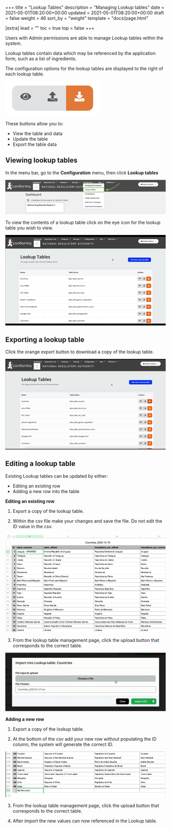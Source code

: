 +++
title = "Lookup Tables"
description = "Managing Lookup tables"
date = 2021-05-01T08:20:00+00:00
updated = 2021-05-01T08:20:00+00:00
draft = false
weight = 46
sort_by = "weight"
template = "docs/page.html"

[extra]
lead = ""
toc = true
top = false
+++

Users with Admin permissions are able to manage Lookup tables within the system. 

Lookup tables contain data which may be referenced by the application form, such as a list of ingredients. 

The configuration options for the lookup tables are displayed to the right of each lookup table.

![conif buttons](/docs/about/demo/buttons1.png)

These buttons allow you to:
- View the table and data
- Update the table
- Export the table data

## Viewing lookup tables

In the menu bar, go to the **Configuration** menu, then click **Lookup tables**

![Lookup table menu](/docs/about/demo/lookup1.png)


To view the contents of a lookup table click on the eye icon for the lookup table you wish to view. 

![Lookup tables](/docs/about/demo/lookupgif.gif)


## Exporting a lookup table

Click the orange export button to download a copy of the lookup table. 

![Lookup tables](/docs/about/demo/Lookuptable.gif)


## Editing a lookup table

Existing Lookup tables can be updated by either:
- Editing an existing row
- Adding a new row into the table

**Editing an existing row**

1. Export a copy of the lookup table. 

2. Within the csv file make your changes and save the file. Do not edit the ID value in the csv.

![Edit value](/docs/about/demo/editlook.png)

3. From the lookup table management page, click the upload button that corresponds to the correct table. 

![export](/docs/about/demo/export.gif)

**Adding a new row**

1. Export a copy of the lookup table. 

2. At the bottom of the csv add your new row without populating the ID column, the system will generate the correct ID. 

![add new row](/docs/about/demo/addnew.png)

3. From the lookup table management page, click the upload button that corresponds to the correct table. 

4. After import the new values can now referenced in the Lookup table. 










